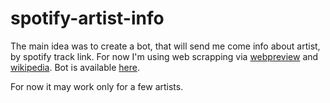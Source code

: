 # spotify-artist-info
The main idea was to create a bot, that will send me come info about artist, by spotify track link. For now I'm using web scrapping via [webpreview](https://github.com/ludbek/webpreview) and [wikipedia](https://github.com/goldsmith/Wikipedia).
Bot is available [here](http://t.me/spotify_info_bot).

For now it may work only for a few artists.